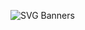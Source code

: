 ![SVG Banners](https://svg-banners.vercel.app/api?type=glitch&text1=Super_Calculator&width=1200&height=200)
